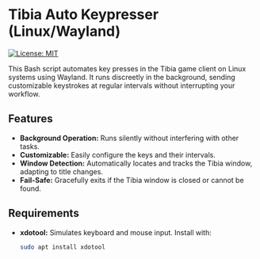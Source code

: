# Tibia Auto Keypresser (Linux/Wayland)

[![License: MIT](https://img.shields.io/badge/License-MIT-yellow.svg)](https://opensource.org/licenses/MIT)

This Bash script automates key presses in the Tibia game client on Linux systems using Wayland. It runs discreetly in the background, sending customizable keystrokes at regular intervals without interrupting your workflow.

## Features

- **Background Operation:** Runs silently without interfering with other tasks.
- **Customizable:** Easily configure the keys and their intervals.
- **Window Detection:** Automatically locates and tracks the Tibia window, adapting to title changes.
- **Fail-Safe:** Gracefully exits if the Tibia window is closed or cannot be found.

## Requirements

- **xdotool:** Simulates keyboard and mouse input. Install with:
  ```bash
  sudo apt install xdotool